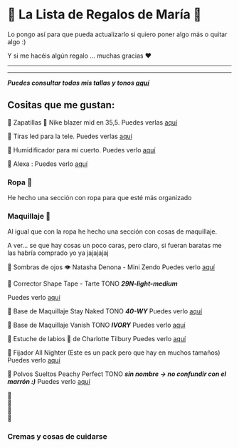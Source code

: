 # 🎁 La Lista de Regalos de María 🎁

Lo pongo así para que pueda actualizarlo si quiero poner algo más o quitar algo :)

Y si me hacéis algún regalo ... muchas gracias ❤️

---
---
***Puedes consultar todas mis tallas y tonos [aquí]()***

## Cositas que me gustan: 

:small_blue_diamond:       Zapatillas 👟 Nike blazer mid en 35,5.
  Puedes verlas [aquí](https://m.zalando.es/nike-sportswear-nike-blazer-mid-77-unisex-zapatillas-altas-wolf-greywhiteblacktotal-orange-ni114d0h3-c11.html)

:small_blue_diamond:      Tiras led para la tele.
   Puedes verlas [aquí](https://www.amazon.es/gp/aw/d/B086YFWZGS/ref=sspa_mw_detail_0?ie=UTF8&psc=)
   
:small_blue_diamond:       Humidificador para mi cuerto. 
  Puedes verlo [aquí](https://www.amazon.es/dp/B07X912F4V/ref=cm_sw_r_cp_awdb_imm_t1_DVYNFb3KFAMG8)
  
:small_blue_diamond:       Alexa : 
  Puedes verlo [aquí](https://www.amazon.es/nuevo-echo-dot-4a-generacion-altavoz-inteligente-con-alexa-blanco/dp/B084J4MZK6/ref=mp_s_a_1_2?dchild=1&keywords=alexa&qid=1604267178&sr=8-2&th=1&psc=1)
  
### Ropa :dress:
He hecho una sección con ropa para que esté más organizado 

### Maquillaje 💄
Al igual que con la ropa he hecho una sección con cosas de maquillaje.

A ver... se que hay cosas un poco caras, pero claro, si fueran baratas me las habría comprado yo ya jajajajaj

:small_blue_diamond:       Sombras de ojos :eye: Natasha Denona - Mini Zendo
Puedes verlo [aquí](https://www.sephora.es/marcas/marcas-de-a-z/natasha-denona-denon/)

:small_blue_diamond:        Corrector Shape Tape - Tarte TONO ***29N-light-medium***

Puedes verlo [aquí](https://www.sephora.es/p/shape-tape-contour-concealer---corrector-antiojeras-P3643138.html)

:small_blue_diamond:        Base de Maquillaje Stay Naked TONO ***40-WY***
Puedes verlo [aquí](https://www.sephora.es/p/stay-naked-foundation---base-de-maquillaje-P3799010.html)

:small_blue_diamond:        Base de Maquillaje Vanish TONO ***IVORY***
Puedes verlo [aquí](https://www.sephora.es/p/vanish-seamless-finish-liquid-foundation---base-de-maquillaje-liquida-465828.html)

:small_blue_diamond:       Estuche de labios :lips: de Charlotte Tilbury
Puedes verlo [aquí](https://www.sephora.es/p/pillow-talk-lip-secrets---estuche-de-navidad-530174.html)

:small_blue_diamond:       Fijador All Nighter (Este es un pack pero que hay en muchos tamaños)
Puedes verlo [aquí](https://www.sephora.es/p/all-nighter-pack---kit-494981.html)

:small_blue_diamond:       Polvos Sueltos Peachy Perfect TONO ***sin nombre -> no confundir con el marrón :)***
Puedes verlo [aquí](https://www.sephora.es/p/peach-perfect-loose-powder---polvos-sueltos-P3220047.html)

:small_blue_diamond:       
:small_blue_diamond:       
:small_blue_diamond:       
:small_blue_diamond:       

### Cremas y cosas de cuidarse 


